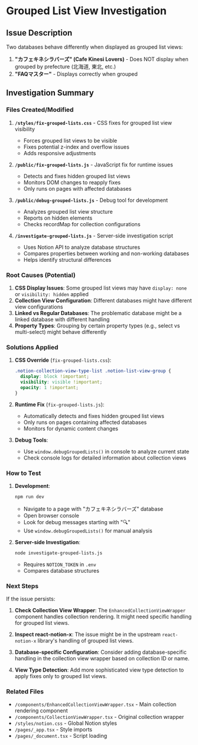 # Grouped List View Investigation

## Issue Description
Two databases behave differently when displayed as grouped list views:
1. **"カフェキネシラバーズ" (Cafe Kinesi Lovers)** - Does NOT display when grouped by prefecture (北海道, 東北, etc.)
2. **"FAQマスター"** - Displays correctly when grouped

## Investigation Summary

### Files Created/Modified

1. **`/styles/fix-grouped-lists.css`** - CSS fixes for grouped list view visibility
   - Forces grouped list views to be visible
   - Fixes potential z-index and overflow issues
   - Adds responsive adjustments

2. **`/public/fix-grouped-lists.js`** - JavaScript fix for runtime issues
   - Detects and fixes hidden grouped list views
   - Monitors DOM changes to reapply fixes
   - Only runs on pages with affected databases

3. **`/public/debug-grouped-lists.js`** - Debug tool for development
   - Analyzes grouped list view structure
   - Reports on hidden elements
   - Checks recordMap for collection configurations

4. **`/investigate-grouped-lists.js`** - Server-side investigation script
   - Uses Notion API to analyze database structures
   - Compares properties between working and non-working databases
   - Helps identify structural differences

### Root Causes (Potential)

1. **CSS Display Issues**: Some grouped list views may have `display: none` or `visibility: hidden` applied
2. **Collection View Configuration**: Different databases might have different view configurations
3. **Linked vs Regular Databases**: The problematic database might be a linked database with different handling
4. **Property Types**: Grouping by certain property types (e.g., select vs multi-select) might behave differently

### Solutions Applied

1. **CSS Override** (`fix-grouped-lists.css`):
   ```css
   .notion-collection-view-type-list .notion-list-view-group {
     display: block !important;
     visibility: visible !important;
     opacity: 1 !important;
   }
   ```

2. **Runtime Fix** (`fix-grouped-lists.js`):
   - Automatically detects and fixes hidden grouped list views
   - Only runs on pages containing affected databases
   - Monitors for dynamic content changes

3. **Debug Tools**:
   - Use `window.debugGroupedLists()` in console to analyze current state
   - Check console logs for detailed information about collection views

### How to Test

1. **Development**:
   ```bash
   npm run dev
   ```
   - Navigate to a page with "カフェキネシラバーズ" database
   - Open browser console
   - Look for debug messages starting with "🔍"
   - Use `window.debugGroupedLists()` for manual analysis

2. **Server-side Investigation**:
   ```bash
   node investigate-grouped-lists.js
   ```
   - Requires `NOTION_TOKEN` in `.env`
   - Compares database structures

### Next Steps

If the issue persists:

1. **Check Collection View Wrapper**: The `EnhancedCollectionViewWrapper` component handles collection rendering. It might need specific handling for grouped list views.

2. **Inspect react-notion-x**: The issue might be in the upstream `react-notion-x` library's handling of grouped list views.

3. **Database-specific Configuration**: Consider adding database-specific handling in the collection view wrapper based on collection ID or name.

4. **View Type Detection**: Add more sophisticated view type detection to apply fixes only to grouped list views.

### Related Files

- `/components/EnhancedCollectionViewWrapper.tsx` - Main collection rendering component
- `/components/CollectionViewWrapper.tsx` - Original collection wrapper
- `/styles/notion.css` - Global Notion styles
- `/pages/_app.tsx` - Style imports
- `/pages/_document.tsx` - Script loading